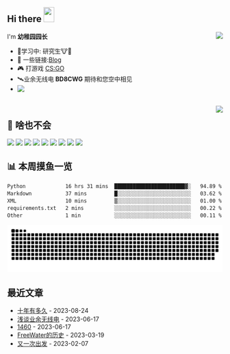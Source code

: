 ## Hi there <img src="https://media.giphy.com/media/hvRJCLFzcasrR4ia7z/giphy.gif" width="25px" height="35px">

<a href="#">
  <img align="right" src="https://github-readme-stats.vercel.app/api?username=yzyyz1387&show_icons=true">

</a>

I'm **幼稚园园长**

-  🔬学习中: 研究生🐮🐴
- 💬 一些链接:[Blog](https://yzyyz.top) 
- 🎮 打游戏 [CS:GO](https://store.steampowered.com/app/730/CounterStrike_Global_Offensive/)  
- 🛰业余无线电 **BD8CWG** 期待和您空中相见
- <img align="left" src="https://cdn.jsdelivr.net/gh/yzyyz1387/WangYeQianger/nwafu.png" height="75px">   
  
<br>
<a href="#" style="">
  <img align="right" src="https://github-readme-stats.vercel.app/api/top-langs/?username=yzyyz1387&hide=html">
</a>


## 🌟 **啥也不会**  
![](https://img.shields.io/badge/Windows10-0078d6?style=flat-square&logo=windows&logoColor=fff)
![](https://img.shields.io/badge/-Python-3e74a2?style=flat-square&logo=Python&logoColor=fff)
![](https://img.shields.io/badge/-HTML-e76029?style=flat-square&logo=html5&logoColor=fff)
![](https://img.shields.io/badge/-CSS-275ee4?style=flat-square&logo=css3&logoColor=fff)
![](https://img.shields.io/badge/-JavaScript-eeca03?style=flat-square&logo=javascript&logoColor=fff)
![](https://img.shields.io/badge/-PS-00c7f5?style=flat-square&logo=adobephotoshop&logoColor=fff)
![](https://img.shields.io/badge/-PR-d46bf7?style=flat-square&logo=adobepremierepro&logoColor=fff)
![](https://img.shields.io/badge/-LR-abd0e8?style=flat-square&logo=adobelightroomclassic&logoColor=fff)
![](https://img.shields.io/badge/-AU-00d8b0?style=flat-square&logo=adobeaudition&logoColor=fff)



## 📊 **本周摸鱼一览**
<!--START_SECTION:waka-->

```txt
Python             16 hrs 31 mins  ███████████████████████▓░   94.89 %
Markdown           37 mins         █░░░░░░░░░░░░░░░░░░░░░░░░   03.62 %
XML                10 mins         ▒░░░░░░░░░░░░░░░░░░░░░░░░   01.00 %
requirements.txt   2 mins          ░░░░░░░░░░░░░░░░░░░░░░░░░   00.22 %
Other              1 min           ░░░░░░░░░░░░░░░░░░░░░░░░░   00.11 %
```

<!--END_SECTION:waka-->  

<p align="center">
    <a href="https://github.com/yzyyz1387"><picture>
  <source
    media="(prefers-color-scheme: dark)"
    srcset="/dist/github-snake-dark.svg"
  />
  <source
    media="(prefers-color-scheme: light)"
    srcset="/dist/github-snake.svg"
  />
  <img
    alt="github contribution grid snake animation"
    src="/dist/github-snake-dark.svg"
  />
</picture></a>
</p>
 

## 最近文章
<!-- START_SECTION:blog -->
* <a href='https://yzyyz.top/archives/10years.html' target='_blank'>十年有多久</a> - 2023-08-24
* <a href='https://yzyyz.top/archives/ham.html' target='_blank'>浅谈业余无线电</a> - 2023-06-17
* <a href='https://yzyyz.top/archives/1460.html' target='_blank'>1460</a> - 2023-06-17
* <a href='https://yzyyz.top/archives/1e6de287.html' target='_blank'>FreeWater的历史</a> - 2023-03-19
* <a href='https://yzyyz.top/archives/7915a422.html' target='_blank'>又一次出发</a> - 2023-02-07
<!-- END_SECTION:blog -->
